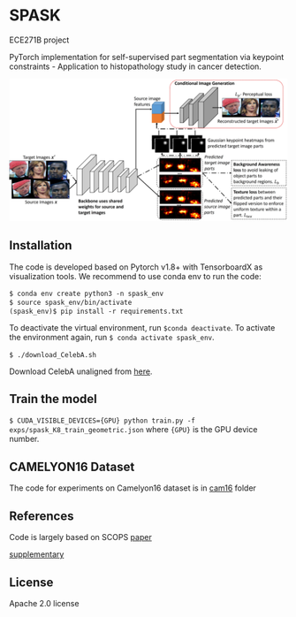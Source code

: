 # SPASK
ECE271B project

PyTorch implementation for self-supervised part segmentation via keypoint constraints - Application to histopathology study in cancer detection.

![Alt text](misc/spask.jpg "SPASK")

## Installation

The code is developed based on Pytorch v1.8+ with TensorboardX as visualization tools. We recommend to use conda env to run the code:

```
$ conda env create python3 -n spask_env
$ source spask_env/bin/activate
(spask_env)$ pip install -r requirements.txt
```

To deactivate the virtual environment, run `$conda deactivate`. To activate the environment again, run `$ conda activate spask_env`.

```$ ./download_CelebA.sh```

Download CelebA unaligned from [here](https://drive.google.com/open?id=0B7EVK8r0v71peklHb0pGdDl6R28).

## Train the model

```$ CUDA_VISIBLE_DEVICES={GPU} python train.py -f exps/spask_K8_train_geometric.json``` where `{GPU}` is the GPU device number.

## CAMELYON16 Dataset

The code for experiments on Camelyon16 dataset is in [cam16](https://github.com/DeepakSridhar/spask/tree/cam16) folder

## References
Code is largely based on SCOPS
[paper](https://varunjampani.github.io/papers/hung19_spask.pdf)

[supplementary](https://varunjampani.github.io/papers/hung19_spask_supp.pdf)

## License

Apache 2.0 license
